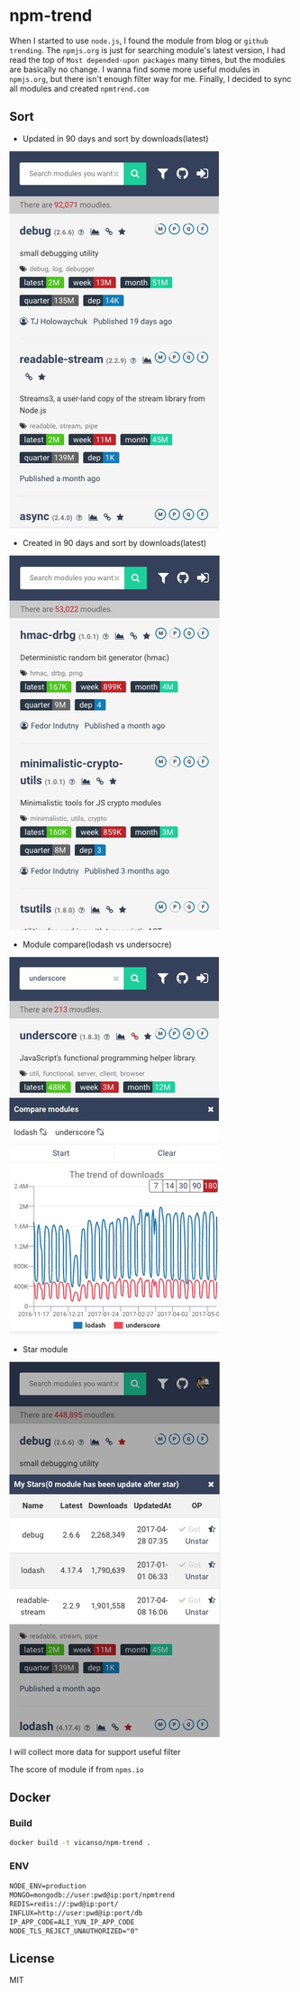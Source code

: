 # npm-trend 

When I started to use `node.js`, I found the module from blog or `github trending`. The `npmjs.org` is just for searching module's latest version, I had read the top of `Most depended-upon packages` many times, but the modules are basically no change. I wanna find some more useful modules in `npmjs.org`, but there isn't enough filter way for me. Finally, I decided to sync all modules and created `npmtrend.com`

## Sort

- Updated in 90 days and sort by downloads(latest)

![](screen-shoot/updated-90d-donwloads-latest.jpeg)

- Created in 90 days and sort by downloads(latest)

![](screen-shoot/created-90d-downloads-latest.jpeg)

- Module compare(lodash vs undersocre)

![](screen-shoot/lodash-underscore.jpeg)

- Star module

![](screen-shoot/stars.jpeg)


I will collect more data for support useful filter

The score of module if from `npms.io`

## Docker

### Build

```bash
docker build -t vicanso/npm-trend .
```

### ENV

```
NODE_ENV=production
MONGO=mongodb://user:pwd@ip:port/npmtrend
REDIS=redis://:pwd@ip:port/
INFLUX=http://user:pwd@ip:port/db
IP_APP_CODE=ALI_YUN_IP_APP_CODE
NODE_TLS_REJECT_UNAUTHORIZED="0"
```

## License

MIT

